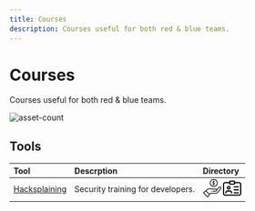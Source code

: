 ```yaml
---
title: Courses
description: Courses useful for both red & blue teams.
---
```


# Courses

Courses useful for both red & blue teams.

![asset-count](https://img.shields.io/badge/Tools%20%26%20Resources%20Available-1-A65F5F?style=for-the-badge)

## Tools

| Tool | Descrption | Directory |
| :--- | :--- | :--- |
| [Hacksplaining](https://www.hacksplaining.com/) | Security training for developers. | ![freemium-service](../../assets/img/icons/freemium.png) ![register-profile](../../assets/img/icons/registration.png) |
